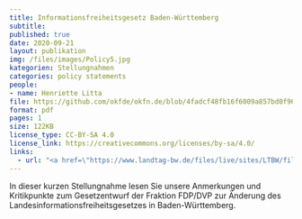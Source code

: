 ```yaml
---
title: Informationsfreiheitsgesetz Baden-Württemberg
subtitle: 
published: true
date: 2020-09-21
layout: publikation
img: /files/images/Policy5.jpg
kategorien: Stellungnahmen
categories: policy statements
people:
- name: Henriette Litta
file: https://github.com/okfde/okfn.de/blob/4fadcf48fb16f6009a857bd0f962bd9cdfdf740a/static/files/publikationen/2020-09-22%20OKF_LIFG_Ba-W%C3%BC_Stellungnahme.pdf?raw=true
format: pdf
pages: 1
size: 122KB
license_type: CC-BY-SA 4.0
license_link: https://creativecommons.org/licenses/by-sa/4.0/
links: 
  - url: "<a href=\"https://www.landtag-bw.de/files/live/sites/LTBW/files/dokumente/WP16/Drucksachen/8000/16_8535_D.pdf\" target=\"_blank\">Zum Gesetzentwurf</a>"
---
```


In dieser kurzen Stellungnahme lesen Sie unsere Anmerkungen und Kritikpunkte zum Gesetzentwurf der Fraktion FDP/DVP zur Änderung des Landesinformationsfreiheitsgesetzes in Baden-Württemberg.
